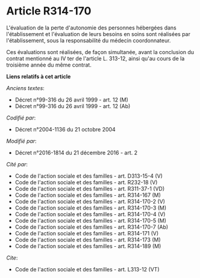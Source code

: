 # Article R314-170

L'évaluation de la perte d'autonomie des personnes hébergées dans l'établissement et l'évaluation de leurs besoins en soins
sont réalisées par l'établissement, sous la responsabilité du médecin coordonnateur. 

Ces évaluations sont réalisées, de façon simultanée, avant la conclusion du contrat mentionné au IV ter de l'article L.
313-12, ainsi qu'au cours de la troisième année du même contrat.

**Liens relatifs à cet article**

_Anciens textes_:

  - Décret n°99-316 du 26 avril 1999 - art. 12 (M)
  - Décret n°99-316 du 26 avril 1999 - art. 12 (Ab)

_Codifié par_:

  - Décret n°2004-1136 du 21 octobre 2004

_Modifié par_:

  - Décret n°2016-1814 du 21 décembre 2016 - art. 2

_Cité par_:

  - Code de l'action sociale et des familles - art. D313-15-4 (V)
  - Code de l'action sociale et des familles - art. R232-18 (V)
  - Code de l'action sociale et des familles - art. R311-37-1 (VD)
  - Code de l'action sociale et des familles - art. R314-167 (M)
  - Code de l'action sociale et des familles - art. R314-170-2 (V)
  - Code de l'action sociale et des familles - art. R314-170-3 (M)
  - Code de l'action sociale et des familles - art. R314-170-4 (V)
  - Code de l'action sociale et des familles - art. R314-170-5 (M)
  - Code de l'action sociale et des familles - art. R314-170-7 (Ab)
  - Code de l'action sociale et des familles - art. R314-171 (V)
  - Code de l'action sociale et des familles - art. R314-173 (M)
  - Code de l'action sociale et des familles - art. R314-189 (M)

_Cite_:

  - Code de l'action sociale et des familles - art. L313-12 (VT)

